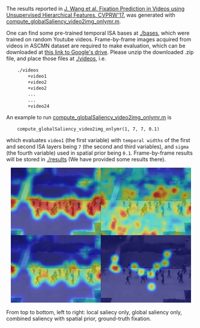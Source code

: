 
The results reported in [J. Wang et al. Fixation Prediction in Videos using Unsupervised Hierarchical Features. CVPRW'17.](http://openaccess.thecvf.com/content_cvpr_2017_workshops/w37/papers/Wang_Fixation_Prediction_in_CVPR_2017_paper.pdf) was generated with [compute_globalSaliency_video2img_onlymr.m](./compute_globalSaliency_video2img_onlymr). 

One can find some pre-trained temporal ISA bases at [./bases](./bases), which were trained on random Youtube videos. Frame-by-frame images acquired from videos in ASCMN dataset are required to make evaluation, which can be downloaded at [this link to Google's drive](https://drive.google.com/open?id=16HuPcK-5YQiMMIRmMULTLqMrS5FgzDml). Please unzip the downloaded .zip file, and place those files at [./videos](./videos), i.e.

```
	./videos
		+video1
		+video2
		+video2
		...
		...
		+video24
```

An example to run [compute_globalSaliency_video2img_onlymr.m](./compute_globalSaliency_video2img_onlymr) is 

```
	compute_globalSaliency_video2img_onlymr(1, 7, 7, 0.1)
```
which evaluates `video1` (the first variable) with `temporal widths` of the first and second ISA layers being `7` (the second and third variables), and `sigma` (the fourth variable) used in spatial prior being `0.1`. Frame-by-frame results will be stored in [./results](./results) (We have provided some results there).

<p align="center">
<img src="./results/16_7_7_00043.png" width="480">
</p>
From top to bottom, left to right: local saliecy only, global saliency only, combined saliency with spatial prior, ground-truth fixation.
